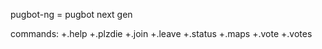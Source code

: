 pugbot-ng = pugbot next gen


commands:
+.help
+.plzdie
+.join
+.leave
+.status
+.maps
+.vote
+.votes